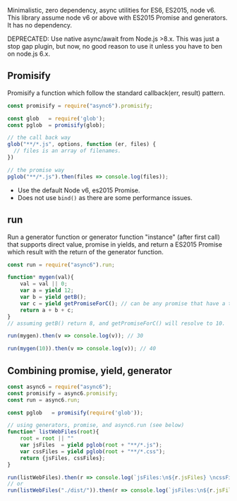
Minimalistic, zero dependency, async utilities for ES6, ES2015, node v6. This library assume node v6 or above with ES2015 Promise and generators. It has no dependency. 

DEPRECATED: Use native async/await from Node.js >8.x. This was just a stop gap plugin, but now, no good reason to use it unless you have to ben on node.js 6.x. 

## Promisify

Promisify a function which follow the standard callback(err, result) pattern. 

```js
const promisify = require("async6").promisify;

const glob   = require('glob');
const pglob  = promisify(glob);

// the call back way
glob("**/*.js", options, function (er, files) {
  // files is an array of filenames. 
})

// the promise way
pglob("**/*.js").then(files => console.log(files));
```

- Use the default Node v6, es2015 Promise. 
- Does not use ```bind()``` as there are some performance issues. 


## run

Run a generator function or generator function "instance" (after first call) that supports direct value, promise in yields, and return a ES2015 Promise which result with the return of the generator function.

```js
const run = require("async6").run;

function* mygen(val){
    val = val || 0;
    var a = yield 12;
    var b = yield getB();
    var c = yield getPromiseForC(); // can be any promise that have a then function.
    return a + b + c;
}
// assuming getB() return 8, and getPromiseForC() will resolve to 10.

run(mygen).then(v => console.log(v)); // 30

run(mygen(10)).then(v => console.log(v)); // 40
```

## Combining promise, yield, generator

```js
const async6 = require("async6");
const promisify = async6.promisify;
const run = async6.run;

const pglob   = promisify(require('glob'));

// using generators, promise, and async6.run (see below)
function* listWebFiles(root){
    root = root || ""
    var jsFiles  = yield pglob(root + "**/*.js");
    var cssFiles = yield pglob(root + "**/*.css");
    return {jsFiles, cssFiles};
}

run(listWebFiles).then(r => console.log(`jsFiles:\n${r.jsFiles} \ncssFiles:\n${r.cssFiles}`));
// or
run(listWebFiles("./dist/")).then(r => console.log(`jsFiles:\n${r.jsFiles} \ncssFiles:\n${r.cssFiles}`));

```

